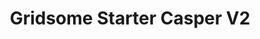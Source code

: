 ---
id: gridsome-starter-casper-v2
title: Gridsome Starter Casper V2
description: Grisome starter based on Ghost Casper V2 and built with tailwindcss.
repository: noxify/gridsome-starter-casper-v2
type: starter
demo: https://gridsome-starter-casper-v2.now.sh/
docs: null
---